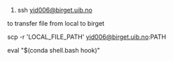 1. ssh yid006@birget.uib.no

to transfer file from local to birget

scp -r 'LOCAL_FILE_PATH' yid006@birget.uib.no:PATH

eval "$(conda shell.bash hook)"